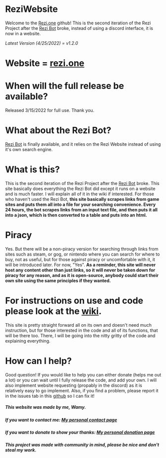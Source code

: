 # ReziWebsite

Welcome to the [Rezi.one](https://www.rezi.one) github! This is the second iteration of the Rezi Project after the [Rezi Bot](https://github.com/Wamy-Dev/Rezi) broke, instead of using a discord interface, it is now in a website.

*Latest Version (4/25/2022) = v1.2.0*

# Website = [rezi.one](https://rezi.one)

# When will the full release be available?
Released 3/15/2022 for full use. Thank you.

# What about the Rezi Bot?
[Rezi Bot](https://github.com/Wamy-Dev/Rezi) is finally available, and it relies on the Rezi Website instead of using it's own search engine.

# What is this?
This is the second iteration of the Rezi Project after the [Rezi Bot](https://github.com/Wamy-Dev/Rezi) broke. This site basically does everything the Rezi Bot did except it runs on a website and is much faster. I will explain all of it in the wiki if interested. For those who haven't used the Rezi Bot, **this site basically scrapes links from game sites and puts them all into a file for your searching convenience. Every 24 hours, the bot scrapes links from an input text file, and then puts it all into a json, which is then converted to a table and puts into an html.**

# Piracy
Yes. But there will be a non-piracy version for searching through links from sites such as steam, or gog, or nintendo where you can search for where to buy, not as useful, but for those against piracy or uncomfortable with it, it will be introduced later. For now, "Yes". **As a reminder, this site will never host any content other than just links, so it will never be taken down for piracy for any reason, and as it is open-source, anybody could start their own site using the same principles if they wanted.** 

# For instructions on use and code please look at the [wiki](https://github.com/Wamy-Dev/ReziWebsite/wiki).
This site is pretty straight forward all on its own and doesn't need much instruction, but for those interested in the code and all of its functions, that will be there too. There, I will be going into the nitty gritty of the code and explaining everything.

# How can I help?
Good question! If you would like to help you can either donate (helps me out a lot) or you can wait until I fully release the code, and add your own. I will also implement website requesting (propably in the discord) as it is relatively easy to go implement. Also, if you find a problem, please report it in the issues tab in this [github](https://github.com/Wamy-Dev/ReziWebsite/issues/new/choose) so I can fix it!


##### This website was made by me, Wamy.
##### If you want to contact me: [My personal contact page](https://homeonacloud.com/pages/contactme.html)
##### If you want to donate to show your thanks: [My personal donation page](https://homeonacloud.com/pages/donate.html)
##### This project was made with community in mind, please be nice and don't steal my work.

